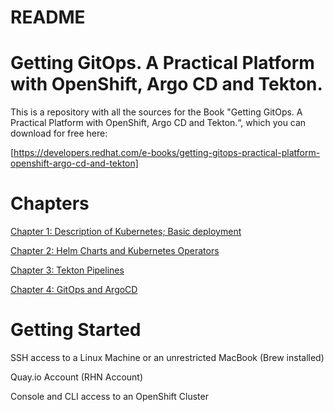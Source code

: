 # README
# Getting GitOps. A Practical Platform with OpenShift, Argo CD and Tekton.

This is a repository with all the sources for the Book "Getting GitOps. A Practical Platform with OpenShift, Argo CD and Tekton.“, which you can download for free here:

[https://developers.redhat.com/e-books/getting-gitops-practical-platform-openshift-argo-cd-and-tekton]

# Chapters

[Chapter 1: Description of Kubernetes; Basic deployment][1]

[Chapter 2: Helm Charts and Kubernetes Operators][2]

[Chapter 3: Tekton Pipelines][3]

[Chapter 4: GitOps and ArgoCD][4]

# Getting Started

SSH access to a Linux Machine or an unrestricted MacBook (Brew installed)

Quay.io Account (RHN Account)

Console and CLI access to an OpenShift Cluster 

[1]: chapter1/Chapter-1-Deployment-Basics.md
[2]: chapter2/Chapter-2-Packaging-with-Helm-and-Kubernetes-Operators.md
[3]: chapter3/Chapter-3-CI-CD-with-Tekton-Pipelines.md
[4]: chapter4/Chapter-4-GitOps-and-ArgoCD.md
